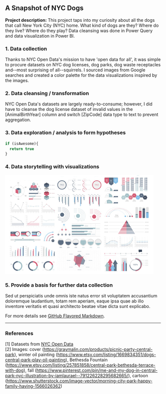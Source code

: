 ## A Snapshot of NYC Dogs

**Project description:** This project taps into my curiosity about all the dogs that call New York City (NYC) home. What kind of dogs are they?  Where do they live?  Where do they play?  Data cleansing was done in Power Query and data visualization in Power BI.

### 1. Data collection

Thanks to NYC Open Data's mission to have 'open data for all', it was simple to procure datasets on NYC dog licenses, dog parks, dog waste receptacles and--most surprising of all--squirrels.  I sourced images from Google searches and created a color palette for the data visualizations inspired by the images.

### 2. Data cleansing / transformation

NYC Open Data's datasets are largely ready-to-consume; however, I did have to cleanse the dog license dataset of invalid values in the [AnimalBirthYear] column and switch [ZipCode] data type to text to prevent aggregation. 

### 3. Data exploration / analysis to form hypotheses

```javascript
if (isAwesome){
  return true
}
```

### 4. Data storytelling with visualizations

<img src="images/dummy_thumbnail.jpg?raw=true"/>

### 5. Provide a basis for further data collection

Sed ut perspiciatis unde omnis iste natus error sit voluptatem accusantium doloremque laudantium, totam rem aperiam, eaque ipsa quae ab illo inventore veritatis et quasi architecto beatae vitae dicta sunt explicabo. 

For more details see [GitHub Flavored Markdown](https://guides.github.com/features/mastering-markdown/).

---

### References

[1] Datasets from [NYC Open Data](https://opendata.cityofnewyork.us/)
<br>[2] Images: cover (https://graymalin.com/products/picnic-party-central-park), winter oil painting (https://www.etsy.com/listing/1669834351/dogs-central-park-play-oil-painting), Bethesda Fountain (https://www.etsy.com/listing/257851858/central-park-bethesda-terrace-with-dog), fall (https://www.pinterest.com/pin/me-and-my-dog-in-central-park-nyc-illustration-by-iamlaurael--791226228295682665/), cartoon (https://www.shutterstock.com/image-vector/morning-city-park-happy-family-having-1566026362)
